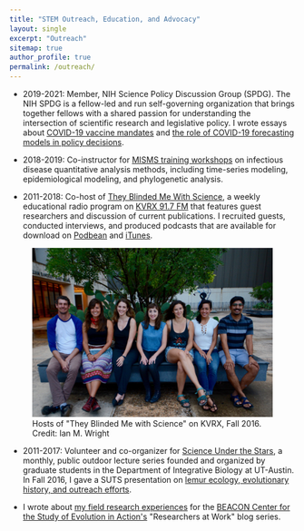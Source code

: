 ```yaml
---
title: "STEM Outreach, Education, and Advocacy"
layout: single
excerpt: "Outreach"
sitemap: true
author_profile: true
permalink: /outreach/
---
```


- 2019-2021: Member, NIH Science Policy Discussion Group (SPDG). The NIH SPDG is a fellow-led and run self-governing organization that brings together fellows with a shared passion for understanding the intersection of scientific research and legislative policy. I wrote essays about [COVID-19 vaccine mandates](https://sciencepolicyforall.wordpress.com/2021/06/10/can-the-united-states-achieve-herd-immunity-vaccine-mandates-and-other-policies-to-increase-covid-19-vaccination/) and [the role of COVID-19 forecasting models in policy decisions](https://sciencepolicyforall.wordpress.com/2020/05/22/the-use-of-covid-19-prediction-models-in-guiding-policy-decisions/).

- 2018-2019: Co-instructor for [MISMS training workshops](http://misms.net/) on infectious disease quantitative analysis methods, including time-series modeling, epidemiological modeling, and phylogenetic analysis. 

- 2011-2018: Co-host of [They Blinded Me With Science](https://www.facebook.com/tbmwskvrx), a weekly educational radio program on [KVRX 91.7 FM](http://kvrx.org/) that features guest researchers and discussion of current publications. I recruited guests, conducted interviews, and produced podcasts that are available for download on [Podbean](http://tbmws.podbean.com/) and [iTunes](https://itunes.apple.com/us/podcast/they-blinded-me-with-science/id908731079?mt=2). 
<figure>
  <img src="/assets/images/DSC_4924.jpg" alt="TBMWS">
  <figcaption>Hosts of "They Blinded Me with Science" on KVRX, Fall 2016. Credit: Ian M. Wright </figcaption>
</figure>

- 2011-2017: Volunteer and co-organizer for [Science Under the Stars](https://scienceunderthestars.org/), a monthly, public outdoor lecture series founded and organized by graduate students in the Department of Integrative Biology at UT-Austin. In Fall 2016, I gave a SUTS presentation on [lemur ecology, evolutionary history, and outreach efforts](http://dailytexanonline.com/2016/11/13/science-under-the-stars-lecture-features-lemurs). 

- I wrote about [my field research experiences](https://www3.beacon-center.org/blog/2016/03/14/how-lemur-social-networks-shape-microbial-transmission/) for the [BEACON Center for the Study of Evolution in Action's](https://www3.beacon-center.org/) "Researchers at Work" blog series.